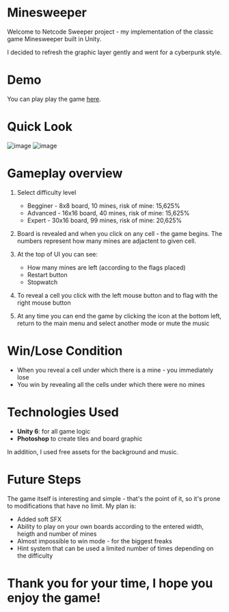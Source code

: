 # Minesweeper
Welcome to Netcode Sweeper project - my implementation of the classic game Minesweeper built in Unity.

I decided to refresh the graphic layer gently and went for a cyberpunk style.

# Demo
You can play play the game [here](https://emilian-skoczylas.github.io/netcode-sweeper/).

# Quick Look
![image](https://github.com/user-attachments/assets/5d98a9dd-e543-4193-89a2-aa115592d296)
![image](https://github.com/user-attachments/assets/6d9edcb0-1cd2-46d5-adb8-92cdd9b66fde)

# Gameplay overview
1. Select difficulty level
   * Begginer - 8x8 board, 10 mines, risk of mine: 15,625%
   * Advanced - 16x16 board, 40 mines, risk of mine: 15,625%
   * Expert - 30x16 board, 99 mines, risk of mine: 20,625%
     
2. Board is revealed and when you click on any cell - the game begins. The numbers represent how many mines are adjactent to given cell.
   
4. At the top of UI you can see:
   * How many mines are left (according to the flags placed)
   * Restart button
   * Stopwatch
     
5. To reveal a cell you click with the left mouse button and to flag with the right mouse button
   
7. At any time you can end the game by clicking the icon at the bottom left, return to the main menu and select another mode or mute the music

# Win/Lose Condition
  * When you reveal a cell under which there is a mine - you immediately lose
  * You win by revealing all the cells under which there were no mines

# Technologies Used
* **Unity 6**: for all game logic
* **Photoshop** to create tiles and board graphic

In addition, I used free assets for the background and music.

# Future Steps
The game itself is interesting and simple - that's the point of it, so it's prone to modifications that have no limit. My plan is:
  * Added soft SFX
  * Ability to play on your own boards according to the entered width, heigth and number of mines
  * Almost impossible to win mode - for the biggest freaks
  * Hint system that can be used a limited number of times depending on the difficulty

# Thank you for your time, I hope you enjoy the game!
